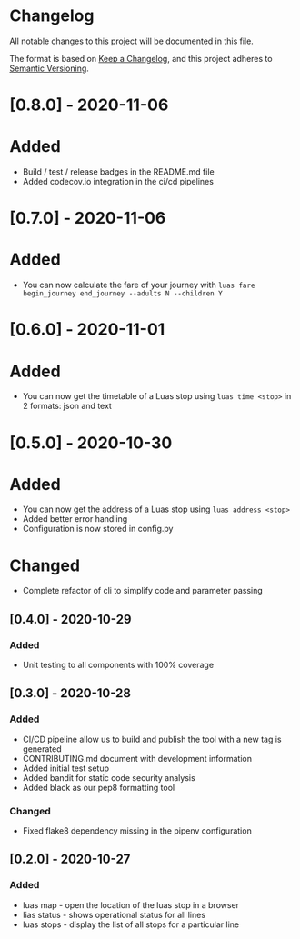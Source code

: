 
# Changelog

All notable changes to this project will be documented in this file.

The format is based on [Keep a Changelog](https://keepachangelog.com/en/1.0.0/),
and this project adheres to [Semantic Versioning](https://semver.org/spec/v2.0.0.html).

# [0.8.0] - 2020-11-06

# Added

- Build / test / release badges in the README.md file
- Added codecov.io integration in the ci/cd pipelines

# [0.7.0] - 2020-11-06

# Added

- You can now calculate the fare of your journey with `luas fare begin_journey end_journey --adults N --children Y`

# [0.6.0] - 2020-11-01

# Added

- You can now get the timetable of a Luas stop using `luas time <stop>` in 2 formats: json and text

# [0.5.0] - 2020-10-30

# Added

- You can now get the address of a Luas stop using `luas address <stop>`
- Added better error handling
- Configuration is now stored in config.py

# Changed

- Complete refactor of cli to simplify code and parameter passing

## [0.4.0] - 2020-10-29

### Added

- Unit testing to all components with 100% coverage

## [0.3.0] - 2020-10-28

### Added

- CI/CD pipeline allow us to build and publish the tool with a new tag is generated
- CONTRIBUTING.md document with development information
- Added initial test setup
- Added bandit for static code security analysis
- Added black as our pep8 formatting tool

### Changed

- Fixed flake8 dependency missing in the pipenv configuration

## [0.2.0] - 2020-10-27

### Added

- luas <line> map <stop> - open the location of the luas stop in a browser
- lias <line> status - shows operational status for all lines
- luas <line> stops - display the list of all stops for a particular line